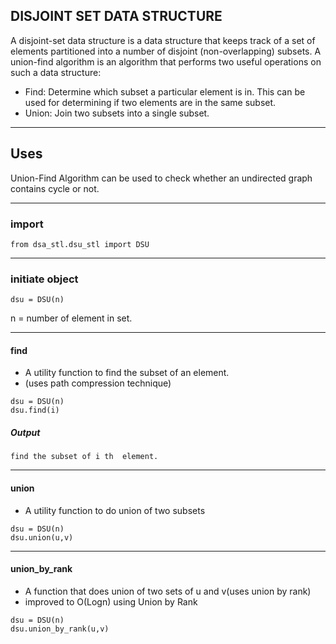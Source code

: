 ## DISJOINT SET DATA STRUCTURE
A disjoint-set data structure is a data structure that keeps track of a set of elements partitioned into a number of disjoint (non-overlapping) subsets. A union-find algorithm is an algorithm that performs two useful operations on such a data structure:<br>
- Find: Determine which subset a particular element is in. This can be used for determining if two elements are in the same subset.<br>
- Union: Join two subsets into a single subset.

---
## Uses
Union-Find Algorithm can be used to check whether an undirected graph contains cycle or not.

---
### import 
```
from dsa_stl.dsu_stl import DSU
```
---
### initiate object
```
dsu = DSU(n)
```
n = number of element in set.

---
#### find
- A utility function to find the subset of an element.
- (uses path compression technique)
```
dsu = DSU(n)
dsu.find(i)
```
##### Output
`
find the subset of i th  element.
`

---
#### union

- A utility function to do union of two subsets

```
dsu = DSU(n)
dsu.union(u,v)
```
---
#### union_by_rank
- A function that does union of two sets of u and v(uses union by rank)
- improved to O(Logn) using Union by Rank 
```
dsu = DSU(n)
dsu.union_by_rank(u,v)
```
